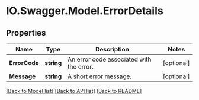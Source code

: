 # IO.Swagger.Model.ErrorDetails
## Properties

Name | Type | Description | Notes
------------ | ------------- | ------------- | -------------
**ErrorCode** | **string** | An error code associated with the error. | [optional] 
**Message** | **string** | A short error message. | [optional] 

[[Back to Model list]](../README.md#documentation-for-models) [[Back to API list]](../README.md#documentation-for-api-endpoints) [[Back to README]](../README.md)

